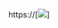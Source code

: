 https://[![](https://visitcount.itsvg.in/api?id=kartikp&label=Profile%20Views&color=1&icon=5&pretty=false)]
